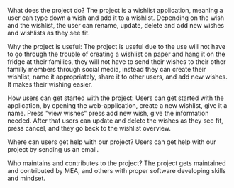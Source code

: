 What does the project do?
The project is a wishlist application, meaning a user can type down a wish and add it to a wishlist.
Depending on the wish and the wishlist, the user can rename, update, delete and add new wishes and wishlists as they see fit.

Why the project is useful:
The project is useful due to the use will not have to go through the trouble of creating a wishlist on paper and hang it on the fridge at their families,
they will not have to send their wishes to their other familly members through social media, instead they can create their wishlist, name it appropriately,
share it to other users, and add new wishes. It makes their wishing easier.

How users can get started with the project:
Users can get started with the application, by opening the web-application, create a new wishlist, give it a name. Press "view wishes"
press add new wish, give the information needed. After that users can update and delete the wishes as they see fit, press cancel, and they go back to the wishlist overview.

Where can users get help with our project?
Users can get help with our project by sending us an email.

Who maintains and contributes to the project?
The project gets maintained and contributed by MEA, and others with proper software developing skills and mindset.